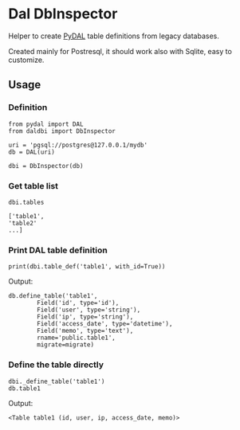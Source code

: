 # Dal DbInspector

Helper to create [PyDAL](https://github.com/web2py/pydal) table definitions from legacy databases.

Created mainly for Postresql, it should work also with Sqlite, easy to customize.

## Usage

### Definition

```
from pydal import DAL
from daldbi import DbInspector

uri = 'pgsql://postgres@127.0.0.1/mydb'
db = DAL(uri)

dbi = DbInspector(db)
```

### Get table list

```
dbi.tables

['table1',
'table2'
...]
```

### Print DAL table definition
    
```
print(dbi.table_def('table1', with_id=True))
```

Output:
```
db.define_table('table1',
		Field('id', type='id'),
		Field('user', type='string'),
		Field('ip', type='string'),
		Field('access_date', type='datetime'),
		Field('memo', type='text'),		
		rname='public.table1',
        migrate=migrate)
```

### Define the table directly

```
dbi._define_table('table1')
db.table1
```

Output:
```
<Table table1 (id, user, ip, access_date, memo)>
```